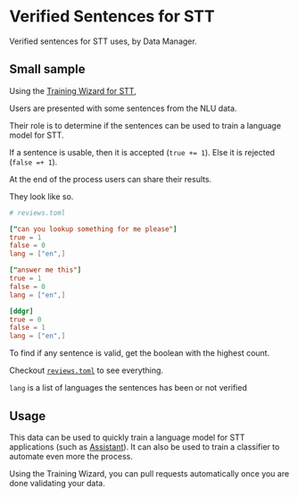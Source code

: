# Verified Sentences for STT

Verified sentences for STT uses, by Data Manager.


## Small sample

Using the [Training Wizard for STT](https://gitlab.com/waser-technologies/models/en/stt/-/blob/master/model.train), 

Users are presented with some sentences from the NLU data.

Their role is to determine if the sentences can be used to train a language model for STT.

If a sentence is usable, then it is accepted (`true += 1`).
Else it is rejected (`false =+ 1`).

At the end of the process users can share their results.

They look like so.

```toml
# reviews.toml

["can you lookup something for me please"]
true = 1
false = 0
lang = ["en",]

["answer me this"]
true = 1
false = 0
lang = ["en",]

[ddgr]
true = 0
false = 1
lang = ["en",]
```

To find if any sentence is valid, get the boolean with the highest count.

Checkout [`reviews.toml`](reviews.toml) to see everything.

`lang` is a list of languages the sentences has been or not verified

## Usage

This data can be used to quickly train a language model for STT applications (such as [Assistant](https://gitlab.com/waser-technologies/technologies/assistant)). It can also be used to train a classifier to automate even more the process.

Using the Training Wizard, you can pull requests automatically once you are done validating your data.
